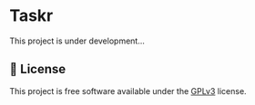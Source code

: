 # Taskr

This project is under development...

## 📜 License

This project is free software available under the [GPLv3](LICENSE) license.